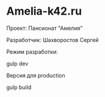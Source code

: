 # Amelia-k42.ru

Проект: Пансионат "Амелия"


Разработчик: Шахворостов Сергей


Режим разработки:

gulp dev


Версия для production

gulp build
